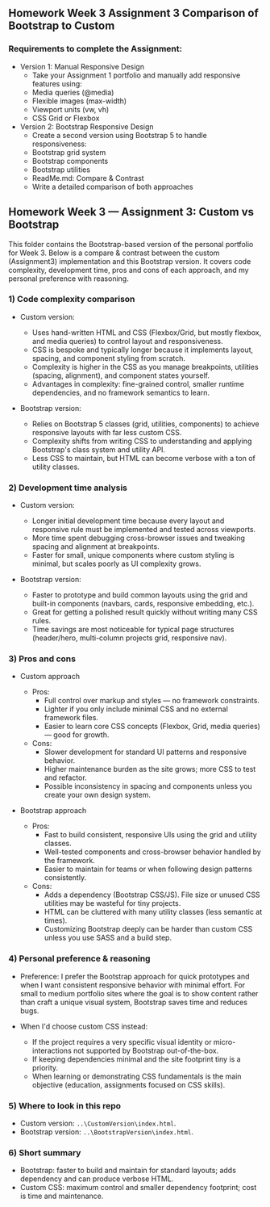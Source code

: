 ## Homework Week 3 Assignment 3 Comparison of Bootstrap to Custom

### Requirements to complete the Assignment:

- Version 1: Manual Responsive Design
  - Take your Assignment 1 portfolio and manually add responsive features using:
  - Media queries (@media)
  - Flexible images (max-width)
  - Viewport units (vw, vh)
  - CSS Grid or Flexbox
- Version 2: Bootstrap Responsive Design
  - Create a second version using Bootstrap 5 to handle responsiveness:
  - Bootstrap grid system
  - Bootstrap components
  - Bootstrap utilities
  - ReadMe.md: Compare & Contrast
  - Write a detailed comparison of both approaches

## Homework Week 3 — Assignment 3: Custom vs Bootstrap

This folder contains the Bootstrap-based version of the personal portfolio for Week 3. Below is a compare & contrast between the custom (Assignment3) implementation and this Bootstrap version. It covers code complexity, development time, pros and cons of each approach, and my personal preference with reasoning.

### 1) Code complexity comparison

- Custom version:
	- Uses hand-written HTML and CSS (Flexbox/Grid, but mostly flexbox, and media queries) to control layout and responsiveness.
	- CSS is bespoke and typically longer because it implements layout, spacing, and component styling from scratch.
	- Complexity is higher in the CSS as you manage breakpoints, utilities (spacing, alignment), and component states yourself.
	- Advantages in complexity: fine-grained control, smaller runtime dependencies, and no framework semantics to learn.

- Bootstrap version:
	- Relies on Bootstrap 5 classes (grid, utilities, components) to achieve responsive layouts with far less custom CSS.
	- Complexity shifts from writing CSS to understanding and applying Bootstrap's class system and utility API.
	- Less CSS to maintain, but HTML can become verbose with a ton of utility classes.

### 2) Development time analysis

- Custom version:
	- Longer initial development time because every layout and responsive rule must be implemented and tested across viewports.
	- More time spent debugging cross-browser issues and tweaking spacing and alignment at breakpoints.
	- Faster for small, unique components where custom styling is minimal, but scales poorly as UI complexity grows.

- Bootstrap version:
	- Faster to prototype and build common layouts using the grid and built-in components (navbars, cards, responsive embedding, etc.).
	- Great for getting a polished result quickly without writing many CSS rules.
	- Time savings are most noticeable for typical page structures (header/hero, multi-column projects grid, responsive nav).

### 3) Pros and cons

- Custom approach
	- Pros:
		- Full control over markup and styles — no framework constraints.
		- Lighter if you only include minimal CSS and no external framework files.
		- Easier to learn core CSS concepts (Flexbox, Grid, media queries) — good for growth.
	- Cons:
		- Slower development for standard UI patterns and responsive behavior.
		- Higher maintenance burden as the site grows; more CSS to test and refactor.
		- Possible inconsistency in spacing and components unless you create your own design system.

- Bootstrap approach
	- Pros:
		- Fast to build consistent, responsive UIs using the grid and utility classes.
		- Well-tested components and cross-browser behavior handled by the framework.
		- Easier to maintain for teams or when following design patterns consistently.
	- Cons:
		- Adds a dependency (Bootstrap CSS/JS). File size or unused CSS utilities may be wasteful for tiny projects.
		- HTML can be cluttered with many utility classes (less semantic at times).
		- Customizing Bootstrap deeply can be harder than custom CSS unless you use SASS and a build step.

### 4) Personal preference & reasoning

- Preference: I prefer the Bootstrap approach for quick prototypes and when I want consistent responsive behavior with minimal effort. For small to medium portfolio sites where the goal is to show content rather than craft a unique visual system, Bootstrap saves time and reduces bugs.

- When I'd choose custom CSS instead:
	- If the project requires a very specific visual identity or micro-interactions not supported by Bootstrap out-of-the-box.
	- If keeping dependencies minimal and the site footprint tiny is a priority.
	- When learning or demonstrating CSS fundamentals is the main objective (education, assignments focused on CSS skills).

### 5) Where to look in this repo

- Custom version: `..\CustomVersion\index.html`.
- Bootstrap version: `..\BootstrapVersion\index.html`.

### 6) Short summary

- Bootstrap: faster to build and maintain for standard layouts; adds dependency and can produce verbose HTML.
- Custom CSS: maximum control and smaller dependency footprint; cost is time and maintenance.
